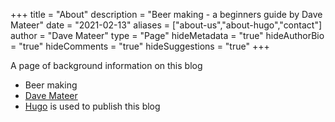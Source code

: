 +++
title = "About"
description = "Beer making - a beginners guide by Dave Mateer"
date = "2021-02-13"
aliases = ["about-us","about-hugo","contact"]
author = "Dave Mateer"
type = "Page"
hideMetadata = "true"
hideAuthorBio = "true"
hideComments = "true"
hideSuggestions = "true"
+++


A page of background information on this blog

- Beer making
- [Dave Mateer](https://davemateer.com)
- [Hugo](https://davemateer.com/2021/02/12/hugo-static-site-generator) is used to publish this blog


